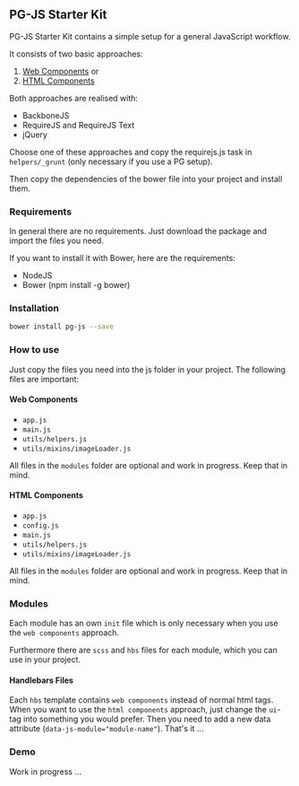 ## PG-JS Starter Kit

PG-JS Starter Kit contains a simple setup for a general JavaScript workflow. 

It consists of two basic approaches:

1. [Web Components](_setup-web-components/README.md) or
2. [HTML Components](_setup-html-components/README.md)

Both approaches are realised with:

- BackboneJS
- RequireJS and RequireJS Text
- jQuery

Choose one of these approaches and copy the requirejs.js task in `helpers/_grunt` (only necessary if you use a PG setup).

Then copy the dependencies of the bower file into your project and install them. 

### Requirements

In general there are no requirements. Just download the package and import the files you need. 

If you want to install it with Bower, here are the requirements: 

- NodeJS
- Bower (npm install -g bower)

### Installation

``` bash
bower install pg-js --save
```

### How to use

Just copy the files you need into the js folder in your project. The following files are important: 

#### Web Components

- `app.js`
- `main.js`
- `utils/helpers.js`
- `utils/mixins/imageLoader.js`

All files in the `modules` folder are optional and work in progress. Keep that in mind. 

#### HTML Components

- `app.js`
- `config.js`
- `main.js`
- `utils/helpers.js`
- `utils/mixins/imageLoader.js`

All files in the `modules` folder are optional and work in progress. Keep that in mind. 

### Modules

Each module has an own `init` file which is only necessary when you use the `web components` approach. 

Furthermore there are `scss` and `hbs` files for each module, which you can use in your project. 

#### Handlebars Files

Each `hbs` template contains `web components` instead of normal html tags. 
When you want to use the `html components` approach, just change the `ui`-tag into something you would prefer. Then you need to add a new data attribute (`data-js-module="module-name"`). That's it ...  

### Demo 

Work in progress ...
